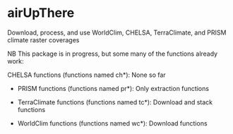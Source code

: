 # airUpThere
Download, process, and use WorldClim, CHELSA, TerraClimate, and PRISM climate raster coverages

NB This package is in progress, but some many of the functions already work:

CHELSA functions (functions named ch*): None so far

* PRISM functions (functions named pr*): Only extraction functions

* TerraClimate functions (functions named tc*): Download and stack functions

* WorldClim functions (functions named wc*): Download functions
